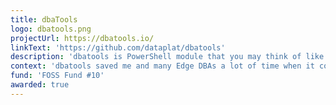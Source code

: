 ```yaml
---
title: dbaTools
logo: dbatools.png
projectUrl: https://dbatools.io/
linkText: 'https://github.com/dataplat/dbatools'
description: 'dbatools is PowerShell module that you may think of like a command-line SQL Server Management Studio.'
context: 'dbatools saved me and many Edge DBAs a lot of time when it comes to managing SQL. It is always one of the first PowerShell modules I install on my notebook.'
fund: 'FOSS Fund #10'
awarded: true
---
```

